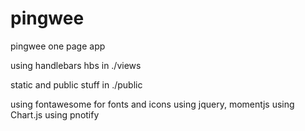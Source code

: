 # pingwee
pingwee one page app

using handlebars hbs in ./views

static and public stuff in ./public

using fontawesome for fonts and icons
using jquery, momentjs
using Chart.js
using pnotify
